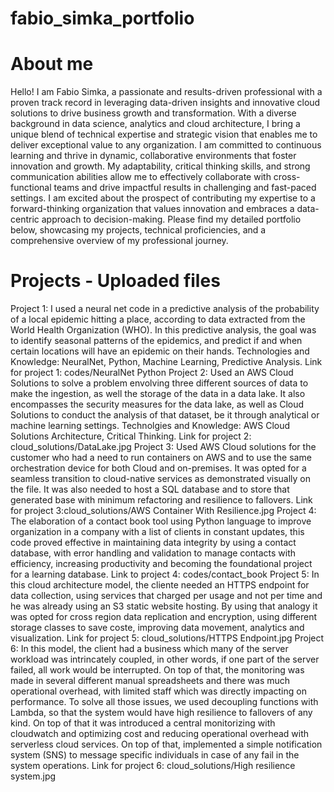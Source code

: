 # fabio_simka_portfolio
# About me
Hello! I am Fabio Simka, a passionate and results-driven professional with a proven track record in leveraging data-driven insights and innovative cloud solutions to drive business growth and transformation. With a diverse background in data science, analytics and cloud architecture, I bring a unique blend of technical expertise and strategic vision that enables me to deliver exceptional value to any organization. I am committed to continuous learning and thrive in dynamic, collaborative environments that foster innovation and growth. My adaptability, critical thinking skills, and strong communication abilities allow me to effectively collaborate with cross-functional teams and drive impactful results in challenging and fast-paced settings. I am excited about the prospect of contributing my expertise to a forward-thinking organization that values innovation and embraces a data-centric approach to decision-making. Please find my detailed portfolio below, showcasing my projects, technical proficiencies, and a comprehensive overview of my professional journey.
# Projects - Uploaded files 
Project 1: I used a neural net code in a predictive analysis of the probability of a local epidemic hitting a place, according to data extracted from the World Health Organization (WHO). In this predictive analysis, the goal was to identify seasonal patterns of the epidemics, and predict if and when certain locations will have an epidemic on their hands. Technologies and Knowledge: NeuralNet, Python, Machine Learning, Predictive Analysis. Link for project 1: codes/NeuralNet Python
Project 2: Used an AWS Cloud Solutions to solve a problem envolving three different sources of data to make the ingestion, as well the storage of the data in a data lake. It also encompasses the security measures for the data lake, as well as Cloud Solutions to conduct the analysis of that dataset, be it through analytical or machine learning settings. Technolgies and Knowledge: AWS Cloud Solutions Architecture, Critical Thinking. Link for project 2: cloud_solutions/DataLake.jpg
Project 3: Used AWS Cloud solutions for the customer who had a need to run containers on AWS and to use the same orchestration device for both Cloud and on-premises. It was opted for a seamless transition to cloud-native services as demonstrated visually on the file. It was also needed to host a SQL database and to store that generated base with minimum refactoring and resilience to fallovers. Link for project 3:cloud_solutions/AWS Container With Resilience.jpg
Project 4: The elaboration of a contact book tool using Python language to improve organization in a company with a list of clients in constant updates, this code proved effective in maintaining data integrity by using a contact database, with error handling and validation to manage contacts with efficiency, increasing productivity and becoming the foundational project for a learning database. Link to project 4: codes/contact_book
Project 5: In this cloud architecture model, the cliente needed an HTTPS endpoint for data collection, using services that charged per usage and not per time and he was already using an S3 static website hosting. By using that analogy it was opted for cross region data replication and encryption, using different storage classes to save coste, improving data movement, analytics and visualization. Link for project 5: cloud_solutions/HTTPS Endpoint.jpg
Project 6: In this model, the client had a business which many of the server workload was intrincately coupled, in other words, if one part of the server failed, all work would be interrupted. On top of that, the monitoring was made in several different manual spreadsheets and there was much operational overhead, with limited staff which was directly impacting on performance. To solve all those issues, we used decoupling functions with Lambda, so that the system would have high resilience to fallovers of any kind. On top of that it was introduced a central monitorizing with cloudwatch and optimizing cost and reducing operational overhead with serverless cloud services. On top of that, implemented a simple notification system (SNS) to message specific individuals in case of any fail in the system operations. Link for project 6: cloud_solutions/High resilience system.jpg
